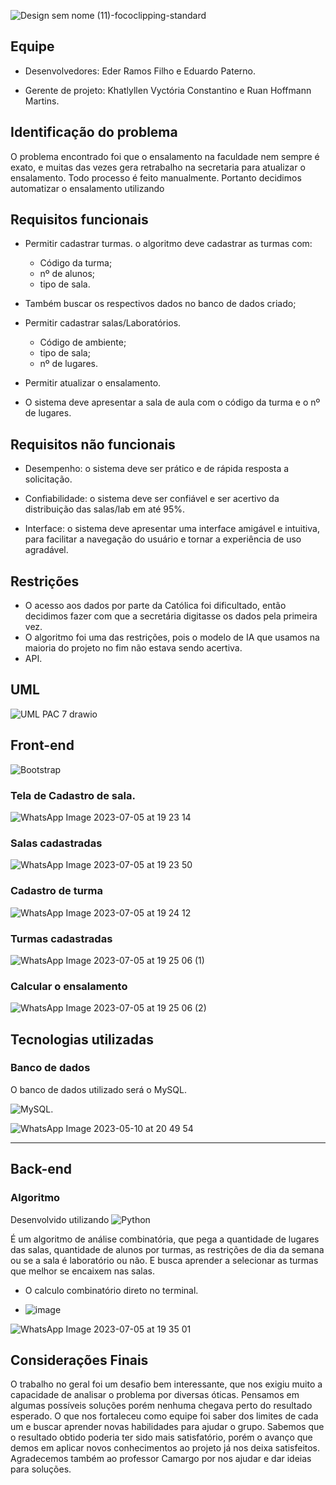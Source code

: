 ![Design sem nome (11)-fococlipping-standard](https://github.com/ProcessoAprendizadoColaborativo/Classroom-Search/assets/29105030/54cef8fc-702e-4e78-aeff-8b40389527e4)

## Equipe

- Desenvolvedores: Eder Ramos Filho e  Eduardo Paterno.

- Gerente de projeto: Khatlyllen Vyctória Constantino e Ruan Hoffmann Martins.

## Identificação do problema

O problema encontrado foi que o ensalamento na faculdade nem sempre é exato, e muitas das vezes gera retrabalho na secretaria para atualizar o ensalamento. Todo processo é feito manualmente. Portanto decidimos automatizar o ensalamento utilizando 

## Requisitos funcionais

- Permitir cadastrar turmas. o algoritmo deve cadastrar as turmas com:
  - Código da turma;
  - nº de alunos;
  - tipo de sala.
- Também buscar os respectivos dados no banco de dados criado;

- Permitir cadastrar salas/Laboratórios.
  - Código de ambiente;
  - tipo de sala;
  - nº de lugares.
  
- Permitir atualizar o ensalamento. 

- O sistema deve apresentar a sala de aula com o código da turma e o nº de lugares. 

## Requisitos não funcionais

- Desempenho: o sistema deve ser prático e de rápida resposta a solicitação.

- Confiabilidade: o sistema deve ser confiável e ser acertivo da distribuição das salas/lab em até 95%.

- Interface: o sistema deve apresentar uma interface amigável e intuitiva, para facilitar a navegação do usuário e tornar a experiência de uso agradável.

## Restrições

- O acesso aos dados por parte da Católica foi dificultado, então decidimos fazer com que a secretária digitasse os dados pela primeira vez.
- O algoritmo foi uma das restrições, pois o modelo de IA que usamos na maioria do projeto no fim não estava sendo acertiva.
- API.

## UML

![UML PAC 7 drawio](https://user-images.githubusercontent.com/29105030/236072075-78744beb-7757-42df-98d1-303dbfcb678d.png)

## Front-end

![Bootstrap](https://img.shields.io/badge/bootstrap-%23563D7C.svg?style=for-the-badge&logo=bootstrap&logoColor=white)

### Tela de Cadastro de sala.

![WhatsApp Image 2023-07-05 at 19 23 14](https://github.com/ProcessoAprendizadoColaborativo/Classroom-Search/assets/29105030/954e9b89-6856-4e51-8a68-0ccf8a516e08)

### Salas cadastradas

![WhatsApp Image 2023-07-05 at 19 23 50](https://github.com/ProcessoAprendizadoColaborativo/Classroom-Search/assets/29105030/245d307d-91a7-472d-ad6b-0f069cf291da)

### Cadastro de turma

![WhatsApp Image 2023-07-05 at 19 24 12](https://github.com/ProcessoAprendizadoColaborativo/Classroom-Search/assets/29105030/0e601008-a909-4b1d-b09b-b91fb61b42f3)

### Turmas cadastradas

![WhatsApp Image 2023-07-05 at 19 25 06 (1)](https://github.com/ProcessoAprendizadoColaborativo/Classroom-Search/assets/29105030/70259d88-fb5c-4bd0-a952-281e23edc8e6)

### Calcular o ensalamento

![WhatsApp Image 2023-07-05 at 19 25 06 (2)](https://github.com/ProcessoAprendizadoColaborativo/Classroom-Search/assets/29105030/34d9813a-1d82-4643-bb93-a29075eeaeae)

## Tecnologias utilizadas

### Banco de dados

O banco de dados utilizado será o MySQL.

![MySQL](https://img.shields.io/badge/mysql-%2300f.svg?style=for-the-badge&logo=mysql&logoColor=white).

![WhatsApp Image 2023-05-10 at 20 49 54](https://github.com/ProcessoAprendizadoColaborativo/Classroom-Search/assets/29105030/f4a26d54-d7de-40dc-864a-88bda29d4fda)
______________________

## Back-end

### Algoritmo
Desenvolvido utilizando ![Python](https://img.shields.io/badge/python-3670A0?style=for-the-badge&logo=python&logoColor=ffdd54)

É um algoritmo de análise combinatória, que pega a quantidade de lugares das salas, quantidade de alunos por turmas, as restrições de dia da semana ou se a sala é laboratório ou não. E busca aprender a selecionar as turmas que melhor se encaixem nas salas.

- O calculo combinatório direto no terminal.
  
- ![image](https://github.com/ProcessoAprendizadoColaborativo/Classroom-Search/assets/29105030/6c627e50-e005-4c18-94cf-cc8ee9c8741a)

![WhatsApp Image 2023-07-05 at 19 35 01](https://github.com/ProcessoAprendizadoColaborativo/Classroom-Search/assets/29105030/a024445a-1531-4c68-8f3e-6205a69270fc)

## Considerações Finais

O trabalho no geral foi um desafio bem interessante, que nos exigiu muito a capacidade de analisar o problema por diversas óticas. Pensamos em algumas possíveis soluções porém nenhuma chegava perto do resultado esperado. O que nos fortaleceu como equipe foi saber dos limites de cada um e buscar aprender novas habilidades para ajudar o grupo.
Sabemos que o resultado obtido poderia ter sido mais satisfatório, porém o avanço que demos em aplicar novos conhecimentos ao projeto já nos deixa satisfeitos. Agradecemos também ao professor Camargo por nos ajudar e dar ideias para soluções.


